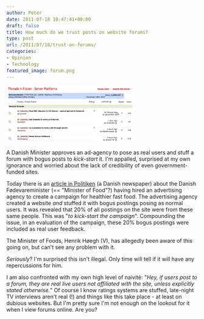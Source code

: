 ```yaml
---
author: Peter
date: 2011-07-18 18:47:41+00:00
draft: false
title: How much do we trust posts on website forums?
type: post
url: /2011/07/18/trust-on-forums/
categories:
- Opinion
- Technology
featured_image: forum.png
---
```


![](forum.png)

A Danish Minister approves an ad-agency to pose as real users and stuff a forum with bogus posts to _kick-start_ it. I'm appalled, surprised at my own ignorance and worried about the lack of credibility of even government-funded sites.<!-- more -->

Today there is an [article in Politiken](http://politiken.dk/indland/ECE1339009/minister-bag-kampagne-med-falske-indlaeg/) (a Danish newspaper) about the Danish Fødevareminister (== "Minister of Food"?) having hired an advertising agency to create a campaign for healthier fast food. The advertising agency created a website _and_ stuffed it with bogus postings posing as normal users. It was revealed that 20% of all postings on the site were from these same people. This was "_to kick-start the campaign_". Compounding the issue, in an evaluation of the campaign, these 20% bogus postings were included as real user feedback.

The Minister of Foods, Henrik Høegh (V), has allegedly been aware of this going on, but can't see any problem with it.

_Seriously_? I'm surprised this isn't illegal. Only time will tell if it will have any repercussions for him.

I am also confronted with my own high level of naivité: "_Hey, if users post to a forum, they are real live users not affiliated with the site, unless explicitly stated otherwise._" Of course I know ratings systems are stuffed, late-night TV interviews aren't real (!) and things like this take place - at least on dubious websites. But I'm pretty sure I'm not enough on the lookout for it when I view forums online. Are you?
